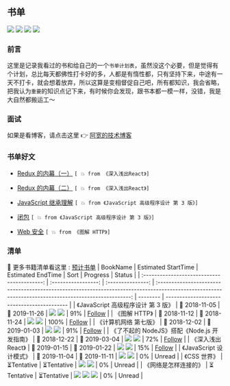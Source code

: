 ## 书单

![](https://img.shields.io/badge/read_book-MD-brightgreen.svg)
![](https://img.shields.io/badge/technology-Hot-red.svg)
![](https://img.shields.io/badge/language-CN-orange.svg)
![](https://img.shields.io/badge/Author-彭道宽-blue.svg)

### 前言

这里是记录我看过的书和给自己的一个`书单计划表`，虽然没这个必要，但是觉得有个计划，总比每天都佛性打卡好的多，人都是有惰性都，只有坚持下来，中途有一天不打卡，就会想着放弃，所以这算是变相督促自己吧，所有都知识，我会省略，把我认为`重要`的知识点记下来，有时候你会发现，跟书本都一模一样，没错，我是大自然都搬运工～

### 面试

如果是看博客，请点击这里 👉 [阿宽的技术博客](https://github.com/PDKSophia/blog.io)

### 书单好文

- [Redux 的内幕（一）](./深入浅出React/Redux的内幕（一）) `[ 💥 from 《深入浅出React》]`

- [Redux 的内幕（二）](./深入浅出React/Redux的内幕（二）) `[ 💥 from 《深入浅出React》]`

- [JavaScript 继承理解](./JavaScript高级编程设计/Day3.md#继承) `[ 💥 from 《JavaScript 高级程序设计 第 3 版》]`

- [闭包](./JavaScript高级编程设计/Day4.md#闭包) `[ 💥 from 《JavaScript 高级程序设计 第 3 版》]`

- [Web 安全](./图解HTTP/Day7.md#针对-web-的攻击技术) `[ 💥 from 《图解 HTTP》]`

### 清单

📢 更多书籍清单看这里 : [预计书单](./List.md)
|                  BookName                   | Estimated StartTime | Estimated EndTime |                                                                         Sort                                                                         | Progress | Status                                     |
| :-----------------------------------------: | :-----------------: | :---------------: | :--------------------------------------------------------------------------------------------------------------------------------------------------: | -------- | ------------------------------------------ |
|     《JavaScript 高级程序设计 第 3 版》     |    📆 2018-11-05    |   📆 2019-11-26   |                         ![](https://img.shields.io/badge/JavaScript-blue.svg) ![](https://img.shields.io/badge/New-red.svg)                          | 91%      | [Follow](./JavaScript高级编程设计/README.md) |
|                《图解 HTTP》                |    📆 2018-11-12    |   📆 2018-11-24   |                         ![](https://img.shields.io/badge/HTTP-blue.svg) ![](https://img.shields.io/badge/FINISH-orange.svg)                          | 100%     | [Follow](./图解HTTP/README.md)               |
|            《计算机网络 第七版》            |    📆 2018-12-02    |   📆 2019-01-03   |                           ![](https://img.shields.io/badge/NetWork-blue.svg) ![](https://img.shields.io/badge/Hot-red.svg)                           | 91%      | [Follow](./计算机网络/NetWork.md)            |
| 《了不起的 NodeJS》搭配《Node.js 开发指南》 |    📆 2018-12-22    |   📆 2019-03-04   |                       ![](https://img.shields.io/badge/Node.js-blue.svg) ![](https://img.shields.io/badge/Reading-yellow.svg)                        | 72%      | [Follow](./Node入门及实践/README.md)         |
|             《深入浅出 React》              |    📆 2019-01-15    |   📆 2019-01-22   |                        ![](https://img.shields.io/badge/React-blue.svg) ![](https://img.shields.io/badge/Reading-yellow.svg)                         | 15%      | [Follow](./深入浅出React)                    |
|           《JavaScript 设计模式》           |    📆 2019-11-04    |   📆 2019-11-11   |                         ![](https://img.shields.io/badge/JavaScript-blue.svg) ![](https://img.shields.io/badge/New-red.svg)                          | 0%       | Unread                                       |
|                《CSS 世界》                 |     ⏳Tentative     |    ⏳Tentative    |                         ![](https://img.shields.io/badge/CSS-blue.svg) ![](https://img.shields.io/badge/Reading-yellow.svg)                          | 0%       | Unread                                       |
|            《网络是怎样连接的》             |     ⏳Tentative     |    ⏳Tentative    | ![](https://img.shields.io/badge/NetWork-blue.svg) ![](https://img.shields.io/badge/Hot-red.svg) ![](https://img.shields.io/badge/New-important.svg) | 0%       | Unread                                       |
